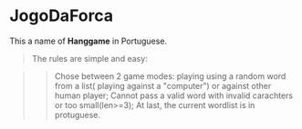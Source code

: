 # JogoDaForca
This a name of **Hanggame** in Portuguese.

> The rules are simple and easy:

>>Chose between 2 game modes: playing using a random word from a list( playing against a "computer") or against other human player; 
>>Cannot pass a valid word with invalid carachters or too small(len>=3);
>>At last, the current wordlist is in protuguese.
 
